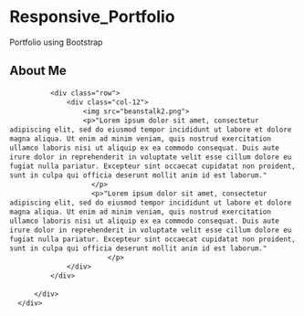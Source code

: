 # Responsive_Portfolio
Portfolio using Bootstrap
<div class="container main-content">
          <div class="row">
              <div class="col-12">
                  <h2>About Me</h2>
              </div>
              
              <div class="row">
                  <div class="col-12">
                      <img src="beanstalk2.png">
                      <p>"Lorem ipsum dolor sit amet, consectetur adipiscing elit, sed do eiusmod tempor incididunt ut labore et dolore magna aliqua. Ut enim ad minim veniam, quis nostrud exercitation ullamco laboris nisi ut aliquip ex ea commodo consequat. Duis aute irure dolor in reprehenderit in voluptate velit esse cillum dolore eu fugiat nulla pariatur. Excepteur sint occaecat cupidatat non proident, sunt in culpa qui officia deserunt mollit anim id est laborum."
                        </p>
                        <p>"Lorem ipsum dolor sit amet, consectetur adipiscing elit, sed do eiusmod tempor incididunt ut labore et dolore magna aliqua. Ut enim ad minim veniam, quis nostrud exercitation ullamco laboris nisi ut aliquip ex ea commodo consequat. Duis aute irure dolor in reprehenderit in voluptate velit esse cillum dolore eu fugiat nulla pariatur. Excepteur sint occaecat cupidatat non proident, sunt in culpa qui officia deserunt mollit anim id est laborum."
                            </p>
                  </div>
              </div>

          </div>
      </div>